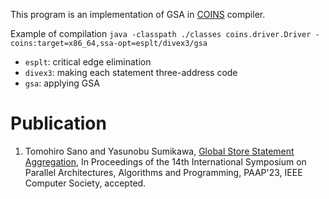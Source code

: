 This program is an implementation of GSA in [COINS](https://sourceforge.net/projects/coins-project/) compiler.

Example of compilation
`java -classpath ./classes coins.driver.Driver -coins:target=x86_64,ssa-opt=esplt/divex3/gsa`

* `esplt`: critical edge elimination
* `divex3`: making each statement three-address code
* `gsa`: applying GSA

# Publication
1. Tomohiro Sano and Yasunobu Sumikawa, [Global Store Statement Aggregation](https://sumilab.github.io/web/pdf/2023/paap_2023.pdf), In Proceedings of the 14th International Symposium on Parallel Architectures, Algorithms and Programming, PAAP'23, IEEE Computer Society, accepted.
